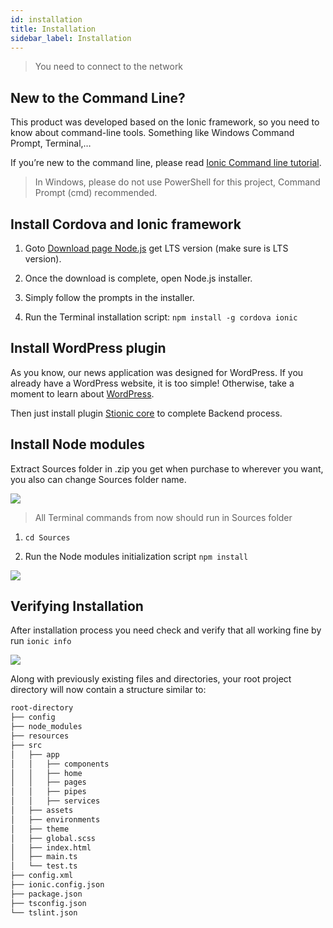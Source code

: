 ```yaml
---
id: installation
title: Installation
sidebar_label: Installation
---
```


> You need to connect to the network

## New to the Command Line?

This product was developed based on the Ionic framework, so you need to know about command-line tools. Something like Windows Command Prompt, Terminal,…

If you’re new to the command line, please read [Ionic Command line tutorial](http://blog.ionicframework.com/new-to-the-command-line/).

> In Windows, please do not use PowerShell for this project, Command Prompt (cmd) recommended.

## Install Cordova and Ionic framework

1. Goto [Download page Node.js](https://nodejs.org/en/download/) get LTS version (make sure is LTS version).

1. Once the download is complete, open Node.js installer.

1. Simply follow the prompts in the installer.

1. Run the Terminal installation script: `npm install -g cordova ionic`

## Install WordPress plugin

As you know, our news application was designed for WordPress. If you already have a WordPress website, it is too simple! Otherwise, take a moment to learn about [WordPress](https://wordpress.org/).

Then just install plugin [Stionic core](https://wordpress.org/plugins/stionic-core/) to complete Backend process.

## Install Node modules

Extract Sources folder in .zip you get when purchase to wherever you want, you also can change Sources folder name.

![](/halanews-document/docs/assets/extract-sources.png)

> All Terminal commands from now should run in Sources folder

1. `cd Sources`

1. Run the Node modules initialization script `npm install`

![](/halanews-document/docs/assets/node-modules-install.png)

## Verifying Installation

After installation process you need check and verify that all working fine by run `ionic info`

![](/halanews-document/docs/assets/verifying-installation.png)

Along with previously existing files and directories, your root project directory will now contain a structure similar to:

```bash
root-directory
├── config
├── node_modules
├── resources
├── src
│   ├── app
│   │   ├── components
│   │   ├── home
│   │   ├── pages
│   │   ├── pipes
│   │   ├── services
│   ├── assets
│   ├── environments
│   ├── theme
│   ├── global.scss
│   ├── index.html
│   ├── main.ts
│   └── test.ts
├── config.xml
├── ionic.config.json
├── package.json
├── tsconfig.json
└── tslint.json
```
